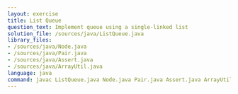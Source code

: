 ```yaml
---
layout: exercise
title: List Queue
question_text: Implement queue using a single-linked list
solution_file: /sources/java/ListQueue.java
library_files:
- /sources/java/Node.java
- /sources/java/Pair.java
- /sources/java/Assert.java
- /sources/java/ArrayUtil.java
language: java
command: javac ListQueue.java Node.java Pair.java Assert.java ArrayUtil.java && java ListQueue
---
```

